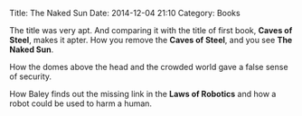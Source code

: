 Title: The Naked Sun
Date: 2014-12-04 21:10
Category: Books

The title was very apt. And comparing it with the title of first book, **Caves of Steel**, makes it apter. How you remove the **Caves of Steel**, and you see **The Naked Sun**.

How the domes above the head and the crowded world gave a false sense of security.

How Baley finds out the missing link in the **Laws of Robotics** and how a robot could be used to harm a human.
